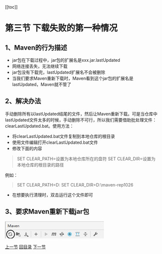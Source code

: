 [[toc]]

# 第三节 下载失败的第一种情况



## 1、Maven的行为描述

- jar包在下载过程中，jar包的扩展名是xxx.jar.lastUpdated
- 网络连接丢失，无法继续下载
- jar包没有下载完，lastUpdated扩展名不会被删除
- 当我们要求Maven重新下载时，Maven看到这个jar包的扩展名是lastUpdated，Maven就不管了



## 2、解决办法

手动删除所有以lastUpdated结尾的文件，然后让Maven重新下载。可是当仓库中lastUpdated文件太多的时候，手动删除不可行，所以我们需要借助批处理文件：clearLastUpdated.bat。使用方法：

- 将clearLastUpdated.bat文件复制到本地仓库的根目录
- 使用文件编辑打开clearLastUpdated.bat文件
- 修改下面的内容

> SET CLEAR_PATH=设置为本地仓库所在的盘符
> SET CLEAR_DIR=设置为本地仓库的根目录的路径

例如：

> SET CLEAR_PATH=D: 
> SET CLEAR_DIR=D:\maven-rep1026

- 在想要执行清理时，双击运行这个文件即可



## 3、要求Maven重新下载jar包

![./images](./images/img043.png)



[上一节](verse02.html) [回目录](index.html) [下一节](verse04.html)